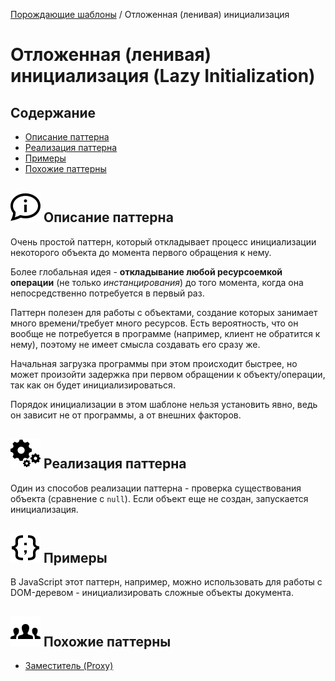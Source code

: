 [Порождающие шаблоны](../#readme) / Отложенная (ленивая) инициализация

# Отложенная (ленивая) инициализация (Lazy Initialization)


## Содержание

* [Описание паттерна](#-описание-паттерна)
* [Реализация паттерна](#-реализация-паттерна)
* [Примеры](#-примеры)
* [Похожие паттерны](#-похожие-паттерны)



## ![](../../ui/info.svg) Описание паттерна

Очень простой паттерн, который откладывает процесс инициализации некоторого объекта до момента первого обращения к нему.

Более глобальная идея - **откладывание любой ресурсоемкой операции** (не только *инстанцирования*) до того момента, когда она непосредственно потребуется в первый раз.

Паттерн полезен для работы с объектами, создание которых занимает много времени/требует много ресурсов. Есть вероятность, что он вообще не потребуется в программе (например, клиент не обратится к нему), поэтому не имеет смысла создавать его сразу же.

Начальная загрузка программы при этом происходит быстрее, но может произойти задержка при первом обращении к объекту/операции, так как он будет инициализироваться.

Порядок инициализации в этом шаблоне нельзя установить явно, ведь он зависит не от программы, а от внешних факторов.



## ![](../../ui/gear.svg) Реализация паттерна

Один из способов реализации паттерна - проверка существования объекта (сравнение с `null`). Если объект еще не создан, запускается инициализация.



## ![](../../ui/code.svg) Примеры

В JavaScript этот паттерн, например, можно использовать для работы с DOM-деревом - инициализировать сложные объекты документа.



## ![](../../ui/twins.svg) Похожие паттерны

* [Заместитель (Proxy)](../structural/proxy#readme)
